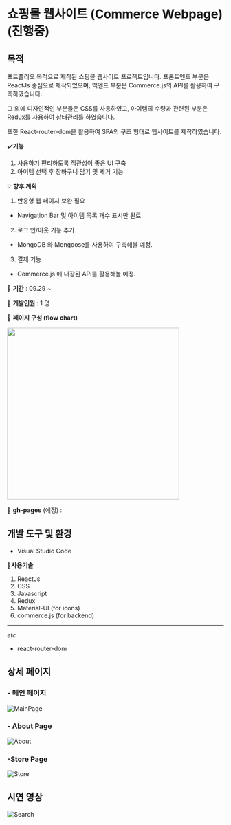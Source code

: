 
# 쇼핑몰 웹사이트 (Commerce Webpage) (진행중)
## 목적
포트폴리오 목적으로 제작된 쇼핑몰 웹사이트 프로젝트입니다.
프론트엔드 부분은 ReactJs 중심으로 제작되었으며, 백엔드 부분은 Commerce.js의 API를 활용하여 구축하였습니다.

그 외에 디자인적인 부분들은 CSS를 사용하였고, 아이템의 수량과 관련된 부분은 Redux를 사용하여 상태관리를 하였습니다.

또한 React-router-dom을 활용하여 SPA의 구조 형태로 웹사이트를 제작하였습니다.

:heavy_check_mark:**기능**
1. 사용하기 편리하도록 직관성이 좋은 UI 구축
2. 아이템 선택 후 장바구니 담기 및 제거 기능 


:bulb: **향후 계획**
1. 반응형 웹 페이지 보완 필요
- Navigation Bar 및 아이템 목록 개수 표시만 완료.
2. 로그 인/아웃 기능 추가
- MongoDB 와 Mongoose를 사용하여 구축해볼 예정.
3. 결제 기능
- Commerce.js 에 내장된 API를 활용해볼 예정.


:calendar: **기간** :
09.29 ~ 

:runner: **개발인원** :
1 명

:paperclip: **페이지 구성 (flow chart)** 

<img src="https://user-images.githubusercontent.com/56250064/136156422-71c66351-2cb2-45de-bdae-dfa2e0087dbc.png" witdh="700" height="400">


:page_facing_up: **gh-pages** (예정) : 


## 개발 도구 및 환경
- Visual Studio Code

:wrench:**사용기술**
1. ReactJs
2. CSS
3. Javascript
4. Redux
5. Material-UI (for icons)
6. commerce.js (for backend)
<hr/>

*etc* 
- react-router-dom

## 상세 페이지 
### - 메인 페이지
![MainPage](https://user-images.githubusercontent.com/56250064/136158307-eaa41af4-287b-4ec8-a099-a03893bfd624.png)

### - About Page
![About](https://user-images.githubusercontent.com/56250064/136158630-9d082efd-bede-437d-b5ce-2daa4fe4e050.png)

### -Store Page
![Store](https://user-images.githubusercontent.com/56250064/136158983-82d14236-b394-407a-a3c0-7859c3739661.png)

## 시연 영상
![Search](https://user-images.githubusercontent.com/56250064/136161233-3a6792f8-1aa5-4587-8252-750bf95ad8fb.gif)
